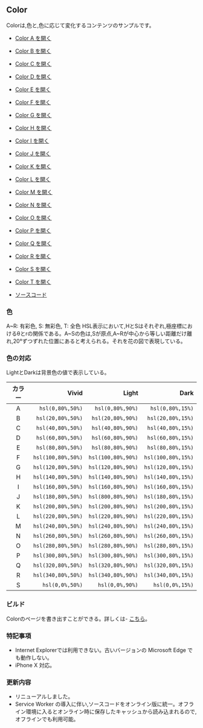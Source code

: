 ## Color

Colorは,色と,色に応じて変化するコンテンツのサンプルです。

- [Color A を開く](https://akimikimikimikimikimikimika.github.io/Color/Color-A/ "Color A")
- [Color B を開く](https://akimikimikimikimikimikimika.github.io/Color/Color-B/ "Color B")
- [Color C を開く](https://akimikimikimikimikimikimika.github.io/Color/Color-C/ "Color C")
- [Color D を開く](https://akimikimikimikimikimikimika.github.io/Color/Color-D/ "Color D")
- [Color E を開く](https://akimikimikimikimikimikimika.github.io/Color/Color-E/ "Color E")
- [Color F を開く](https://akimikimikimikimikimikimika.github.io/Color/Color-F/ "Color F")
- [Color G を開く](https://akimikimikimikimikimikimika.github.io/Color/Color-G/ "Color G")
- [Color H を開く](https://akimikimikimikimikimikimika.github.io/Color/Color-H/ "Color H")
- [Color I を開く](https://akimikimikimikimikimikimika.github.io/Color/Color-I/ "Color I")
- [Color J を開く](https://akimikimikimikimikimikimika.github.io/Color/Color-J/ "Color J")
- [Color K を開く](https://akimikimikimikimikimikimika.github.io/Color/Color-K/ "Color K")
- [Color L を開く](https://akimikimikimikimikimikimika.github.io/Color/Color-L/ "Color L")
- [Color M を開く](https://akimikimikimikimikimikimika.github.io/Color/Color-M/ "Color M")
- [Color N を開く](https://akimikimikimikimikimikimika.github.io/Color/Color-N/ "Color N")
- [Color O を開く](https://akimikimikimikimikimikimika.github.io/Color/Color-O/ "Color O")
- [Color P を開く](https://akimikimikimikimikimikimika.github.io/Color/Color-P/ "Color P")
- [Color Q を開く](https://akimikimikimikimikimikimika.github.io/Color/Color-Q/ "Color Q")
- [Color R を開く](https://akimikimikimikimikimikimika.github.io/Color/Color-R/ "Color R")
- [Color S を開く](https://akimikimikimikimikimikimika.github.io/Color/Color-S/ "Color S")
- [Color T を開く](https://akimikimikimikimikimikimika.github.io/Color/Color-T/ "Color T")

- [ソースコード](https://github.com/akimikimikimikimikimikimika/Color/ "ソースコード")


### 色
A\~R: 有彩色, S: 無彩色, T: 全色
HSL表示において,HとSはそれぞれ,極座標におけるθとrの関係である。A\~Sの色は,Sが原点,A\~Rが中心から等しい距離だけ離れ,20°ずつずれた位置にあると考えられる。それを花の図で表現している。

### 色の対応
LightとDarkは背景色の値で表示している。

| カラー |        Vivid       |        Light       |        Dark        |
|:-----:|-------------------:|-------------------:|-------------------:|
|   A   |   `hsl(0,80%,50%)` |   `hsl(0,80%,90%)` |   `hsl(0,80%,15%)` |
|   B   |  `hsl(20,80%,50%)` |  `hsl(20,80%,90%)` |  `hsl(20,80%,15%)` |
|   C   |  `hsl(40,80%,50%)` |  `hsl(40,80%,90%)` |  `hsl(40,80%,15%)` |
|   D   |  `hsl(60,80%,50%)` |  `hsl(60,80%,90%)` |  `hsl(60,80%,15%)` |
|   E   |  `hsl(80,80%,50%)` |  `hsl(80,80%,90%)` |  `hsl(80,80%,15%)` |
|   F   | `hsl(100,80%,50%)` | `hsl(100,80%,90%)` | `hsl(100,80%,15%)` |
|   G   | `hsl(120,80%,50%)` | `hsl(120,80%,90%)` | `hsl(120,80%,15%)` |
|   H   | `hsl(140,80%,50%)` | `hsl(140,80%,90%)` | `hsl(140,80%,15%)` |
|   I   | `hsl(160,80%,50%)` | `hsl(160,80%,90%)` | `hsl(160,80%,15%)` |
|   J   | `hsl(180,80%,50%)` | `hsl(800,80%,90%)` | `hsl(180,80%,15%)` |
|   K   | `hsl(200,80%,50%)` | `hsl(200,80%,90%)` | `hsl(200,80%,15%)` |
|   L   | `hsl(220,80%,50%)` | `hsl(220,80%,90%)` | `hsl(220,80%,15%)` |
|   M   | `hsl(240,80%,50%)` | `hsl(240,80%,90%)` | `hsl(240,80%,15%)` |
|   N   | `hsl(260,80%,50%)` | `hsl(260,80%,90%)` | `hsl(260,80%,15%)` |
|   O   | `hsl(280,80%,50%)` | `hsl(280,80%,90%)` | `hsl(280,80%,15%)` |
|   P   | `hsl(300,80%,50%)` | `hsl(300,80%,90%)` | `hsl(300,80%,15%)` |
|   Q   | `hsl(320,80%,50%)` | `hsl(320,80%,90%)` | `hsl(320,80%,15%)` |
|   R   | `hsl(340,80%,50%)` | `hsl(340,80%,90%)` | `hsl(340,80%,15%)` |
|   S   |    `hsl(0,0%,50%)` |    `hsl(0,0%,90%)` |    `hsl(0,0%,15%)` |

### ビルド
Colorのページを書き出すことができる。詳しくは- [こちら](https://github.com/akimikimikimikimikimikimika/Color/blob/master/Build/README.md "ビルド")。

### 特記事項
- Internet Explorerでは利用できない。古いバージョンの Microsoft Edge でも動作しない。
- iPhone X 対応。

### 更新内容
- リニューアルしました。
- Service Worker の導入に伴い,ソースコードをオンライン版に統一。オフライン環境に入るとオンライン時に保存したキャッシュから読み込まれるので,オフラインでも利用可能。
